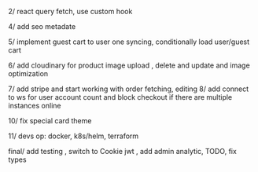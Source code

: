 2/ react query fetch, use custom hook

4/ add seo metadate

5/ implement guest cart to user one syncing, conditionally load user/guest cart

6/ add cloudinary for product image upload , delete and update and image optimization

7/ add stripe and start working with order fetching, editing
8/ add connect to ws for user account count and block checkout if there are multiple instances online

10/ fix special card theme

11/ devs op: docker, k8s/helm, terraform

final/ add testing , switch to Cookie jwt , add admin analytic, TODO, fix types
